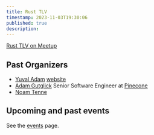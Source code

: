 ```yaml
---
title: Rust TLV
timestamp: 2023-11-03T19:30:06
published: true
description:
---
```


[Rust TLV on Meetup](https://www.meetup.com/rust-tlv/)

## Past Organizers

* [Yuval Adam](https://www.linkedin.com/in/yuvaladam/)  [website](https://yuv.al/)
* [Adam Gutglick](https://www.linkedin.com/in/adam-gutglick-641675222/) Senior Software Engineer at [Pinecone](https://www.pinecone.io/)
* [Noam Tenne](https://www.linkedin.com/in/noam-tenne/)

## Upcoming and past events

See the [events](/events/) page.

